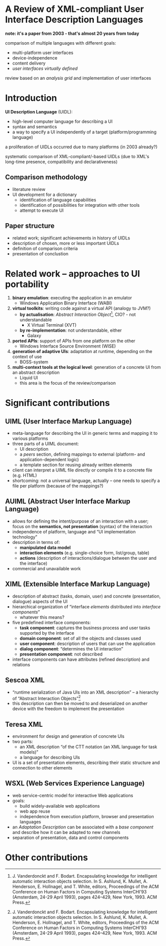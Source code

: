 # A Review of XML-compliant User Interface Description Languages
**note: it's a paper from 2003 - that's almost 20 years from today**

comparison of multiple languages with different goals:
- multi-platform user interfaces
- device-independence
- content delivery
- *user interfaces virtually defined*

review based on an *analysis grid* and implementation of user interfaces

# Introduction
**UI Description Language** (UIDL):
- high-level computer language for describing a UI
- syntax and semantics
- a way to specify a UI independently of a target (platform/programming language)

a proliferation of UIDLs occurred due to many platforms (in 2003 already?)

systematic comparison of XML-compliant/-based UIDLs (due to XML's long-time presence, compatibility and declarativeness)

## Comparison methodology
- literature review
- UI development for a dictionary
    - identification of language capabilities
    - identification of possibilities for integration with other tools
    - attempt to execute UI

## Paper structure
- related work; significant achievements in history of UIDLs
- description of chosen, more or less important UIDLs
- definition of comparison criteria
- presentation of conclustion

# Related work – approaches to UI portability
1. **binary emulation**: executing the application in an emulator
    - Windows Application Binary Interface (WABI)
2. **virtual toolkits**: writing code against a virtual API (analogy to JVM?)
    - **by actualisation**: *Abstract Interaction Object*[^1], CIO? - not understandable
        - X Virtual Terminal (XVT)
    - **by re-implementation**: not understandable, either
        - Galaxy
3. **ported APIs**: support of APIs from one platform on the other
    - Windows Interface Source Environment (WISE)
4. **generation of adaptive UIs**: adaptation at runtime, depending on the context of use
    - BOSS-system
5. **multi-context tools at the logical level**: generation of a concrete UI from an abstract description
    - Liquid UI
    - this area is the focus of the review/comparison

# Significant contributions
## UIML (User Interface Markup Language)
- meta-language for describing the UI in generic terms and mapping it to various platforms
- three parts of a UIML document:
    - UI description
    - a *peers* section, defining mappings to external (platform- and application-dependent logic)
    - a template section for reusing already written elements
- client can interpret a UIML file directly or compile it to a concrete file (e.g. HTML)
- shortcoming: not a universal language, actually – one needs to specify a file per platform (because of the mappings?)

## AUIML (Abstract User Interface Markup Language)
- allows for defining the intent/purpose of an interaction with a user; focus on the **semantics, not presentation** (syntax) of the interaction
- independence of platform, language and “UI implementation technology”
- description in terms of:
    - **manipulated data model**
    - **interaction elements** (e.g. single-choice form, list/group, table)
    - **actions** (description of interactions/dialogue between the user and the interface)
- commercial and unavailable work

## XIML (Extensible Interface Markup Language)
- description of abstract (tasks, domain, user) and concrete (presentation, dialogue) aspects of the UI
- hierarchical organization of “interface *elements* distributed into *interface components*”
    - whatever this means?
- five predefined interface components:
    - **task component**: captures the business process and user tasks supported by the interface
    - **domain component**: set of all the objects and classes used
    - **user component**: description of users that can use the application
    - **dialog component**: “determines the UI interaction”
    - **presentation component**: not described
- interface components can have attributes (refined description) and relations

## Sescoa XML
- “runtime serialization of Java UIs into an XML description” – a hierarchy of “Abstract Interaction Objects”[^1]
- this description can then be moved to and deserialized on another device with the freedom to implement the presentation

## Teresa XML
- environment for design and generation of concrete UIs
- two parts:
    - an XML description “of the CTT notation (an XML language for task models)”
    - a language for describing UIs
- UI is a set of presentation elements, describing their static structure and connection to other elements

## WSXL (Web Services Experience Language)
- web service-centric model for interactive Web applications
- goals:
    - build widely-available web applications
    - web app reuse
    - independence from execution platform, browser and presentation languages
- an *Adaptation Description* can be associated with a *base component* and describe how it can be adapted to new channels
- separation of presentation, data and control components

# Other contributions


[^1]: J. Vanderdonckt and F. Bodart. Encapsulating knowledge for intelligent automatic interaction objects selection. In S. Ashlund, K. Mullet, A. Henderson, E. Hollnagel, and T. White, editors, Proceedings of the ACM Conference on Human Factors in Computing Systems InterCHI’93 (Amsterdam, 24-29 April 1993), pages 424–429, New York, 1993. ACM Press.